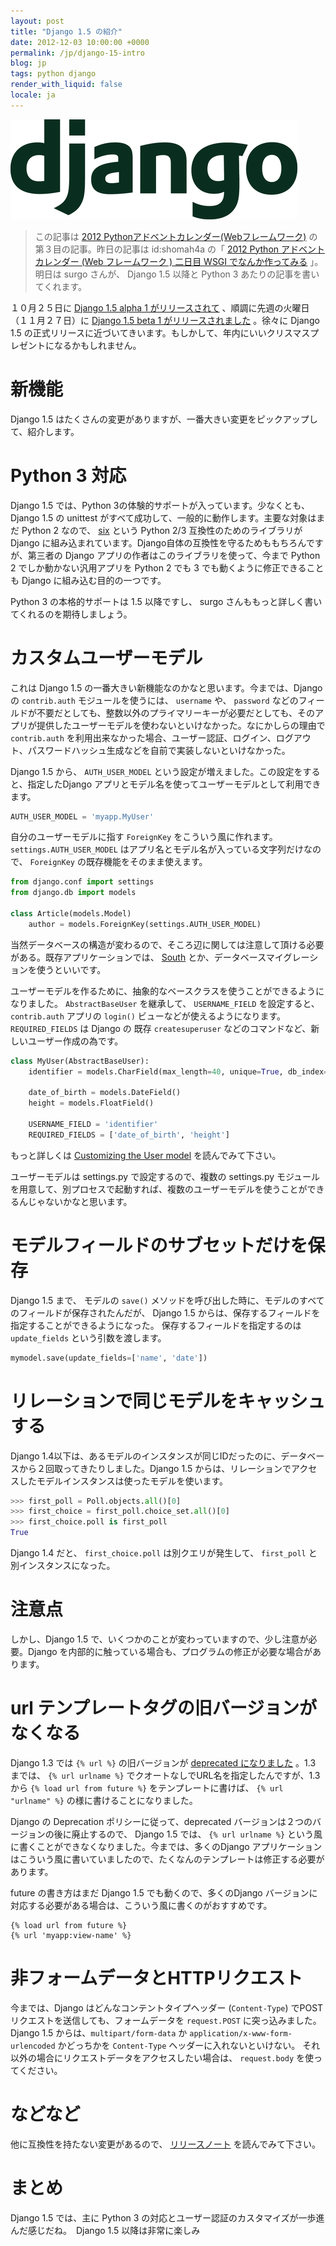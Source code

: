 ```yaml
---
layout: post
title: "Django 1.5 の紹介"
date: 2012-12-03 10:00:00 +0000
permalink: /jp/django-15-intro
blog: jp
tags: python django
render_with_liquid: false
locale: ja
---
```


![image](/assets/images/django/django-logo-positive_medium.png)

> この記事は [2012
> Pythonアドベントカレンダー(Webフレームワーク)](http://connpass.com/event/1439/)
> の第３目の記事。昨日の記事は id:shomah4a の「 [2012 Python アドベントカレンダー (Web フレームワーク ) 二日目
> WSGI でなんか作ってみる](http://d.hatena.ne.jp/shomah4a/20121202) 」。明日は surgo
> さんが、 Django 1.5 以降と Python 3 あたりの記事を書いてくれます。

１０月２５日に [Django 1.5 alpha 1
がリリースされて](https://www.djangoproject.com/weblog/2012/oct/25/15-alpha-1/)
、順調に先週の火曜日（１１月２７日）に [Django 1.5 beta 1
がリリースされました](https://www.djangoproject.com/weblog/2012/nov/27/15-beta-1/)
。徐々に Django 1.5 の正式リリースに近づいてきいます。もしかして、年内にいいクリスマスプレゼントになるかもしれません。

# 新機能

Django 1.5 はたくさんの変更がありますが、一番大きい変更をピックアップして、紹介します。

# Python 3 対応

Django 1.5 では、Python 3の体験的サポートが入っています。少なくとも、Django 1.5 の unittest
がすべて成功して、一般的に動作します。主要な対象はまだ Python 2 なので、
[six](http://packages.python.org/six/) という Python 2/3 互換性のためのライブラリが
Django に組み込まれています。Django自体の互換性を守るためももちろんですが、第三者の Django
アプリの作者はこのライブラリを使って、今まで Python 2
でしか動かない汎用アプリを Python 2 でも 3 でも動くように修正できることも Django
に組み込む目的の一つです。

Python 3 の本格的サポートは 1.5 以降ですし、 surgo さんももっと詳しく書いてくれるのを期待しましょう。

# カスタムユーザーモデル

これは Django 1.5 の一番大きい新機能なのかなと思います。今までは、Django の `contrib.auth`
モジュールを使うには、 `username` や、 `password`
などのフィールドが不要だとしても、整数以外のプライマリーキーが必要だとしても、そのアプリが提供したユーザーモデルを使わないといけなかった。なにかしらの理由で
`contrib.auth`
を利用出来なかった場合、ユーザー認証、ログイン、ログアウト、パスワードハッシュ生成などを自前で実装しないといけなかった。

Django 1.5 から、 `AUTH_USER_MODEL` という設定が増えました。この設定をすると、指定したDjango
アプリとモデル名を使ってユーザーモデルとして利用できます。

```python
AUTH_USER_MODEL = 'myapp.MyUser'
```

自分のユーザーモデルに指す `ForeignKey` をこういう風に作れます。 `settings.AUTH_USER_MODEL`
はアプリ名とモデル名が入っている文字列だけなので、 `ForeignKey` の既存機能をそのまま使えます。

```python
from django.conf import settings
from django.db import models

class Article(models.Model)
    author = models.ForeignKey(settings.AUTH_USER_MODEL)
```

当然データベースの構造が変わるので、そころ辺に関しては注意して頂ける必要がある。既存アプリケーションでは、
[South](http://south.aeracode.org/) とか、データベースマイグレーションを使うといいです。

ユーザーモデルを作るために、抽象的なベースクラスを使うことができるようになりました。 `AbstractBaseUser` を継承して、
`USERNAME_FIELD` を設定すると、 `contrib.auth` アプリの `login()` ビューなどが使えるようになります。
`REQUIRED_FIELDS` は Django の 既存 `createsuperuser`
などのコマンドなど、新しいユーザー作成の為です。

```python
class MyUser(AbstractBaseUser):
    identifier = models.CharField(max_length=40, unique=True, db_index=True)

    date_of_birth = models.DateField()
    height = models.FloatField()

    USERNAME_FIELD = 'identifier'
    REQUIRED_FIELDS = ['date_of_birth', 'height']
```

もっと詳しくは [Customizing the User
model](https://docs.djangoproject.com/en/dev/topics/auth/#customizing-the-user-model)
を読んでみて下さい。

ユーザーモデルは settings.py で設定するので、複数の settings.py
モジュールを用意して、別プロセスで起動すれば、複数のユーザーモデルを使うことができるんじゃないかなと思います。

# モデルフィールドのサブセットだけを保存

Django 1.5 まで、 モデルの `save()` メソッドを呼び出した時に、モデルのすべてのフィールドが保存されたんだが、 Django
1.5 からは、保存するフィールドを指定することができるようになった。 保存するフィールドを指定するのは `update_fields`
という引数を渡します。

```python
mymodel.save(update_fields=['name', 'date'])
```

# リレーションで同じモデルをキャッシュする

Django 1.4以下は、あるモデルのインスタンスが同じIDだったのに、データベースから２回取ってきたりしました。Django 1.5
からは、リレーションでアクセスしたモデルインスタンスは使ったモデルを使います。

```python
>>> first_poll = Poll.objects.all()[0]
>>> first_choice = first_poll.choice_set.all()[0]
>>> first_choice.poll is first_poll
True
```

Django 1.4 だと、 `first_choice.poll` は別クエリが発生して、 `first_poll`
と別インスタンスになった。

# 注意点

しかし、Django 1.5 で、いくつかのことが変わっていますので、少し注意が必要。Django
を内部的に触っている場合も、プログラムの修正が必要な場合があります。

# url テンプレートタグの旧バージョンがなくなる

Django 1.3 では `{% url %}` の旧バージョンが [deprecated
になりました](https://docs.djangoproject.com/en/1.3/ref/templates/builtins/#url)
。1.3 までは、 `{% url urlname %}` でクオートなしでURL名を指定したんですが、1.3 から `{% load url
from future %}` をテンプレートに書けば、 `{% url "urlname" %}` の様に書けることになりました。

Django の Deprecation ポリシーに従って、deprecated バージョンは２つのバージョンの後に廃止するので、 Django
1.5 では、 `{% url urlname %}` という風に書くことができなくなりました。今までは、多くのDjango
アプリケーションはこういう風に書いていましたので、たくなんのテンプレートは修正する必要があります。

future の書き方はまだ Django 1.5 でも動くので、多くのDjango
バージョンに対応する必要がある場合は、こういう風に書くのがおすすめです。

```html+django
{% load url from future %}
{% url 'myapp:view-name' %}
```

# 非フォームデータとHTTPリクエスト

今までは、Django はどんなコンテントタイプヘッダー (`Content-Type`) でPOSTリクエストを送信しても、フォームデータを
`request.POST` に突っ込みました。Django 1.5 からは、`multipart/form-data` か
`application/x-www-form-urlencoded` かどっちかを `Content-Type`
ヘッダーに入れないといけない。
それ以外の場合にリクエストデータをアクセスしたい場合は、
`request.body` を使ってください。

# などなど

他に互換性を持たない変更があるので、
[リリースノート](https://docs.djangoproject.com/en/dev/releases/1.5-beta-1/#backwards-incompatible-changes-in-1-5)
を読んでみて下さい。

# まとめ

Django 1.5 では、主に Python 3 の対応とユーザー認証のカスタマイズが一歩進んだ感じだね。　Django 1.5
以降は非常に楽しみ
